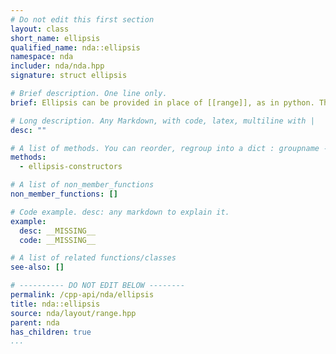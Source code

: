 ```yaml
---
# Do not edit this first section
layout: class
short_name: ellipsis
qualified_name: nda::ellipsis
namespace: nda
includer: nda/nda.hpp
signature: struct ellipsis

# Brief description. One line only.
brief: Ellipsis can be provided in place of [[range]], as in python. The type `ellipsis` is similar to [[range_all]] except that it is implicitly repeated to as much as necessary.

# Long description. Any Markdown, with code, latex, multiline with |
desc: ""

# A list of methods. You can reorder, regroup into a dict : groupname -> list
methods:
  - ellipsis-constructors

# A list of non_member_functions
non_member_functions: []

# Code example. desc: any markdown to explain it.
example:
  desc: __MISSING__
  code: __MISSING__

# A list of related functions/classes
see-also: []

# ---------- DO NOT EDIT BELOW --------
permalink: /cpp-api/nda/ellipsis
title: nda::ellipsis
source: nda/layout/range.hpp
parent: nda
has_children: true
...
```


